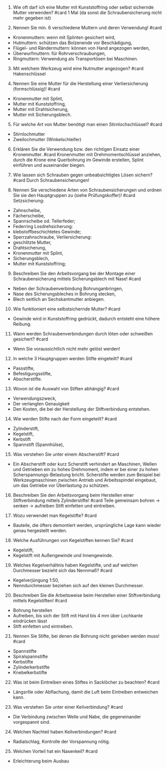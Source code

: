 1. Wie oft darf ich eine Mutter mit Kunststoffring oder selbst sichernde Mutter verwenden? #card
1 Mal (da sonst die Schraubensicherung nicht mehr gegeben ist)

2. Nennen Sie min. 6 verschiedene Muttern und deren Verwendung! #card 
- Kronenmuttern: wenn mit Splinten gesichert wird,
- Hutmuttern: schützen das Bolzenende vor Beschädigung,
- Flügel- und Rändermuttern: können von Hand angezogen werden,
- Überwurfmuttern: für Rohrverschraubungen,
- Ringmuttern: Verwendung als Transportösen bei Maschinen.

3. Mit welchem Werkzeug wird eine Nutmutter angezogen? #card
Hakenschlüssel

4. Nennen Sie eine Mutter für die Herstellung einer Verliersicherung (formschlüssig)! #card 
- Kronenmutter mit Splint,
- Mutter mit Kunststoffring,
- Mutter mit Drahtsicherung,
- Mutter mit Sicherungsblech.

5. Für welche Art von Mutter benötigt man einen Stirnlochschlüssel? #card 
- Stirnlochmutter
- Zweilochmutter (Winkelschleifer)


6. Erklären Sie die Verwendung bzw. den richtigen Einsatz einer Kronenmutter. #card
Kronenmutter mit Drehmomentschlüssel anziehen, durch die Krone eine Querbohrung im Gewinde erstellen, Splint einführen und auseinander biegen.

7. Wie lassen sich Schrauben gegen unbeabsichtigtes Lösen sichern? #card
Durch Schraubensicherungen!

8. Nennen Sie verschiedene Arten von Schraubensicherungen und ordnen Sie sie den Hauptgruppen zu (siehe Prüfungskoffer)! #card
Setzsicherung:
- Zahnscheibe,
- Fächerscheibe,
- Spannscheibe od. Tellerfeder;
- Federring
Losdrehsicherung:
- klebstoffbeschichtetes Gewinde;
- Sperrzahnschraube,
Verliersicherung:
- geschlitzte Mutter,
- Drahtsicherung,
- Kronenmutter mit Splint,
- Sicherungsblech,
- Mutter mit Kunststoffring;

9. Beschreiben Sie den Arbeitsvorgang bei der Montage einer Schraubensicherung mittels Sicherungsblech mit Nase! #card
- Neben der Schraubenverbindung Bohrunganbringen,
- Nase des Sicherungsbleches in Bohrung stecken,
- Blech seitlich an Sechskantmutter anbiegen.

10. Wie funktioniert eine selbstsichernde Mutter? #card
- Gewinde wird in Kunststoffring gedrückt, dadurch entsteht eine höhere Reibung.

11. Wann werden Schraubenverbindungen durch löten oder schweißen gesichert? #card 
- Wenn Sie voraussichtlich nicht mehr gelöst werden!

12. In welche 3 Hauptgruppen werden Stifte eingeteilt? #card 
- Passstifte,
- Befestigungsstifte,
- Abscherstifte.

13. Wovon ist die Auswahl von Stiften abhängig? #card 
- Verwendungszweck,
- Der verlangten Genauigkeit
- Den Kosten, die bei der Herstellung der Stiftverbindung entstehen.

14. Wie werden Stifte nach der Form eingeteilt? #card 
- Zylinderstift,
- Kegelstift,
- Kerbstift
- Spannstift (Spannhülse),

15. Was verstehen Sie unter einem Abscherstift? #card 
- Ein Abscherstift oder kurz Scherstift verhindert an Maschinen, Wellen und Getrieben ein zu hohes Drehmoment, indem er bei einer zu hohen Scherspannungs-Belastung bricht. Scherstifte werden zum Beispiel bei Werkzeugmaschinen zwischen Antrieb und Arbeitsspindel eingebaut, um das Getriebe vor Überlastung zu schützen.

16. Beschreiben Sie den Arbeitsvorgang beim Herstellen einer Stiftverbindung mittels Zylinderstifte! #card
Teile gemeinsam bohren -> senken -> aufreiben Stift einfetten und eintreiben.

17. Wozu verwendet man Kegelstifte? #card 
- Bauteile, die öfters demontiert werden, ursprüngliche Lage kann wieder genau hergestellt werden.

18. Welche Ausführungen von Kegelstiften kennen Sie? #card 
- Kegelstift,
- Kegelstift mit Außengewinde und Innengewinde.

19. Welches Kegelverhältnis haben Kegelstifte, und auf welchen Durchmesser bezieht sich das Nennmaß? #card 
- Kegelverjüngung 1:50,
- Nenndurchmesser beziehen sich auf den kleinen Durchmesser.

20. Beschreiben Sie die Arbeitsweise beim Herstellen einer Stiftverbindung mittels Kegelstiften! #card 
- Bohrung herstellen
- Aufreiben, bis sich der Stift mit Hand bis 4 mm über Lochkante eindrücken lässt
- Stift einfetten und eintreiben.

21. Nennen Sie Stifte, bei denen die Bohrung nicht gerieben werden muss! #card 
- Spannstifte
- Spiralspannstifte
- Kerbstifte
- Zylinderkerbstifte
- Knebelkerbstifte

22. Was ist beim Eintreiben eines Stiftes in Sacklöcher zu beachten? #card 
- Längsrille oder Abflachung, damit die Luft beim Eintreiben entweichen kann.

23. Was verstehen Sie unter einer Keilverbindung? #card 
- Die Verbindung zwischen Welle und Nabe, die gegeneinander vorgespannt sind.

24. Welchen Nachteil haben Keilverbindungen? #card 
- Radialschlag, Kontrolle der Vorspannung nötig.

25. Welchen Vorteil hat ein Nasenkeil? #card 
- Erleichterung beim Ausbau
